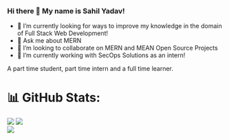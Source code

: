 ### Hi there 👋 My name is Sahil Yadav!
- 🌱 I’m currently looking for ways to improve my knowledge in the domain of Full Stack Web Development!
- 💬 Ask me about MERN
- 👯 I’m looking to collaborate on MERN and MEAN Open Source Projects
- 🔭 I’m currently working with SecOps Solutions as an intern!

A part time student, part time intern and a full time learner.

# 📊 GitHub Stats:
![](https://github-readme-stats.vercel.app/api?username=yadav106&theme=tokyonight&hide_border=false&include_all_commits=true&count_private=true)
![](https://github-readme-streak-stats.herokuapp.com/?user=yadav106&theme=tokyonight&hide_border=false) <br/>
![](https://github-readme-stats.vercel.app/api/top-langs/?username=yadav106&theme=tokyonight&hide_border=false&include_all_commits=true&count_private=true&layout=compact)

<!--
**Yadav106/Yadav106** is a ✨ _special_ ✨ repository because its `README.md` (this file) appears on your GitHub profile.

Here are some ideas to get you started:

- 🔭 I’m currently working on ...
- 🌱 I’m currently learning ...
- 👯 I’m looking to collaborate on ...
- 🤔 I’m looking for help with ...
- 💬 Ask me about ...
- 📫 How to reach me: ...
- 😄 Pronouns: ...
- ⚡ Fun fact: ...
-->

